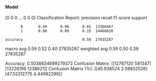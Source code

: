 #### Model
[0 0 0 ... 0 0 0]
Classification Report:
              precision    recall  f1-score   support

           0       0.49      0.96      0.65  13368467
           1       0.68      0.09      0.15  14466820

    accuracy                           0.50  27835287
   macro avg       0.59      0.52      0.40  27835287
weighted avg       0.59      0.50      0.39  27835287

Accuracy: 0.5038834699279372
Confusion Matrix:
[[12787120   581347]
 [13228199  1238621]]
Confusion Matrix (%):
[[45.938524    2.08852526]
 [47.52312775  4.44982299]]
